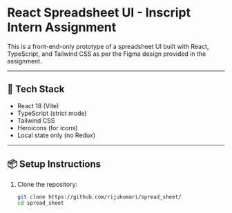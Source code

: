 # React Spreadsheet UI - Inscript Intern Assignment

This is a front-end-only prototype of a spreadsheet UI built with React, TypeScript, and Tailwind CSS as per the Figma design provided in the assignment.

---

## 🚀 Tech Stack

- React 18 (Vite)
- TypeScript (strict mode)
- Tailwind CSS
- Heroicons (for icons)
- Local state only (no Redux)

---

## 📦 Setup Instructions

1. Clone the repository:
   ```bash
   git clone https://github.com/rijukumari/spread_sheet/
   cd spread_sheet
